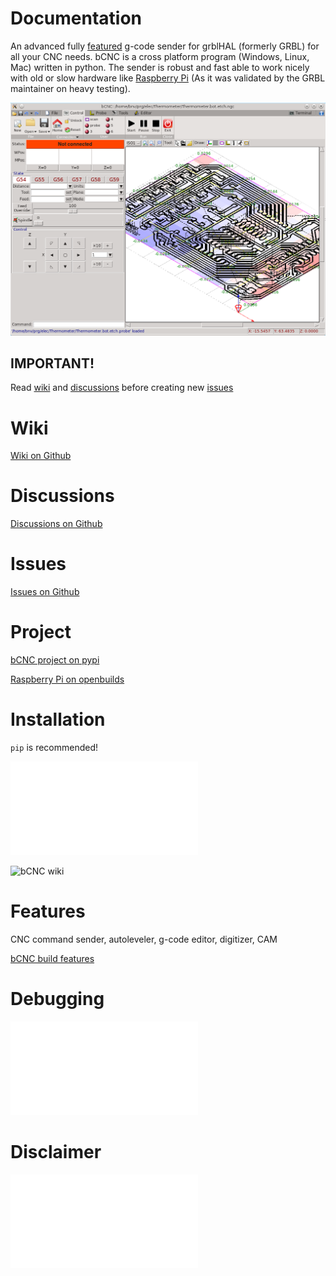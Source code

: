 # Documentation
An advanced fully [featured](FEATURES.md) g-code sender for grblHAL (formerly GRBL) for all your CNC needs. bCNC is a cross platform program (Windows, Linux, Mac) written in python. The sender is robust and fast able to work nicely with old or slow hardware like [Raspberry Pi](http://www.openbuilds.com/threads/bcnc-and-the-raspberry-pi.3038/) (As it was validated by the GRBL maintainer on heavy testing).

![bCNC screenshot](https://raw.githubusercontent.com/vlachoudis/bCNC/doc/Screenshots/bCNC.png)

## IMPORTANT!
Read [wiki](https://github.com/vlachoudis/bCNC/wiki) and [discussions](https://github.com/vlachoudis/bCNC/discussions) before creating new [issues](https://github.com/vlachoudis/bCNC/issues)

# Wiki
[Wiki on Github](https://github.com/vlachoudis/bCNC/wiki)

# Discussions
[Discussions on Github](https://github.com/vlachoudis/bCNC/discussions)

# Issues
[Issues on Github](https://github.com/vlachoudis/bCNC/issues)

# Project
[bCNC project on pypi](https://pypi.org/project/bCNC/)

[Raspberry Pi on openbuilds](http://www.openbuilds.com/threads/bcnc-and-the-raspberry-pi.3038/)

# Installation
`pip` is recommended!

![bCNC docs (Manual, Linux Package Maintainers, Compile to Windows `.exe`)](INSTALLATION.md)

![bCNC wiki](https://github.com/vlachoudis/bCNC/wiki/Installation)

# Features
CNC command sender, autoleveler, g-code editor, digitizer, CAM

[bCNC build features](FEATURES.md)

# Debugging
![bCNC debugging issues](DEBUGGING.md)

# Disclaimer
![bCNC disclaimer, please read](DISCLAIMER.md)
